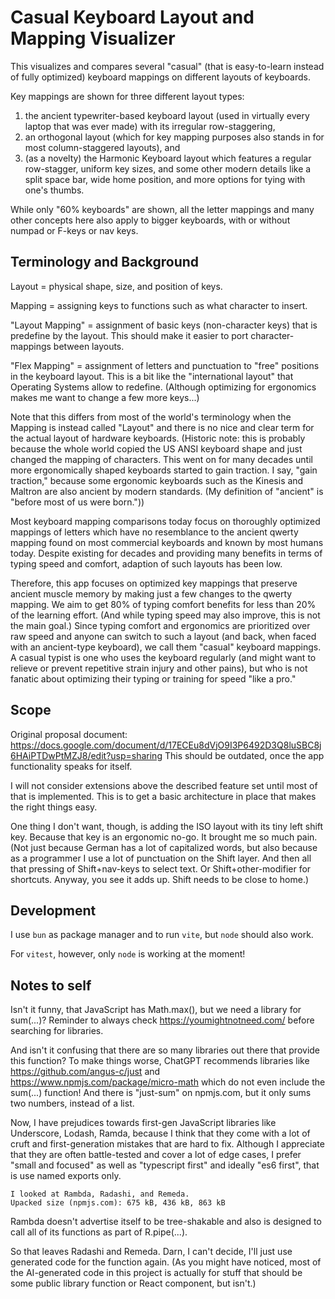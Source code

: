 # Casual Keyboard Layout and Mapping Visualizer

This visualizes and compares several "casual" (that is easy-to-learn instead of fully optimized) keyboard mappings on different layouts of keyboards.

Key mappings are shown for three different layout types:
 1. the ancient typewriter-based keyboard layout (used in virtually every laptop that was ever made) with its irregular row-staggering, 
 2. an orthogonal layout (which for key mapping purposes also stands in for most column-staggered layouts), and 
 3. (as a novelty) the Harmonic Keyboard layout which features a regular row-stagger, uniform key sizes, 
    and some other modern details like a split space bar, wide home position, and more options for tying with one's thumbs. 

While only "60% keyboards" are shown, all the letter mappings and many other concepts here also apply to bigger keyboards, with or without numpad or F-keys or nav keys.


## Terminology and Background 

Layout = physical shape, size, and position of keys.

Mapping = assigning keys to functions such as what character to insert.

"Layout Mapping" = assignment of basic keys (non-character keys) that is predefine by the layout. 
This should make it easier to port character-mappings between layouts. 

"Flex Mapping" = assignment of letters and punctuation to "free" positions in the keyboard layout. 
This is a bit like the "international layout" that Operating Systems allow to redefine.
(Although optimizing for ergonomics makes me want to change a few more keys...)

Note that this differs from most of the world's terminology when the Mapping is instead called "Layout" and there is no nice and clear term for the actual layout of hardware keyboards. 
(Historic note: this is probably because the whole world copied the US ANSI keyboard shape and just changed the mapping of characters. 
This went on for many decades until more ergonomically shaped keyboards started to gain traction. 
I say, "gain traction," because some ergonomic keyboards such as the Kinesis and Maltron are also ancient by modern standards.
(My definition of "ancient" is "before most of us were born."))

Most keyboard mapping comparisons today focus on thoroughly optimized mappings of letters which have no resemblance to 
the ancient qwerty mapping found on most commercial keyboards and known by most humans today.
Despite existing for decades and providing many benefits in terms of typing speed and comfort, adaption of such layouts has been low.

Therefore, this app focuses on optimized key mappings that preserve ancient muscle memory by making just a few changes to the qwerty mapping. 
We aim to get 80% of typing comfort benefits for less than 20% of the learning effort. 
(And while typing speed may also improve, this is not the main goal.)
Since typing comfort and ergonomics are prioritized over raw speed and anyone can switch to such a layout 
(and back, when faced with an ancient-type keyboard), we call them "casual" keyboard mappings.
A casual typist is one who uses the keyboard regularly (and might want to relieve or prevent repetitive strain injury and other pains), 
but who is not fanatic about optimizing their typing or training for speed "like a pro."

## Scope

Original proposal document: https://docs.google.com/document/d/17ECEu8dVjO9I3P6492D3Q8luSBC8j6HAiPTDwPtMZJ8/edit?usp=sharing 
This should be outdated, once the app functionality speaks for itself.

I will not consider extensions above the described feature set until most of that is implemented.
This is to get a basic architecture in place that makes the right things easy.

One thing I don't want, though, is adding the ISO layout with its tiny left shift key.
Because that key is an ergonomic no-go. It brought me so much pain. 
(Not just because German has a lot of capitalized words, but also because as a programmer I use 
a lot of punctuation on the Shift layer. 
And then all that pressing of Shift+nav-keys to select text.
Or Shift+other-modifier for shortcuts.
Anyway, you see it adds up. Shift needs to be close to home.)

## Development

I use `bun` as package manager and to run `vite`, but `node` should also work.

For `vitest`, however, only `node` is working at the moment!




## Notes to self

Isn't it funny, that JavaScript has Math.max(), but we need a library for sum(...)?
Reminder to always check https://youmightnotneed.com/ before searching for libraries.

And isn't it confusing that there are so many libraries out there that provide this function?
To make things worse, ChatGPT recommends libraries like https://github.com/angus-c/just and https://www.npmjs.com/package/micro-math
which do not even include the sum(...) function! 
And there is "just-sum" on npmjs.com, but it only sums two numbers, instead of a list. 

Now, I have prejudices towards first-gen JavaScript libraries like Underscore, Lodash, Ramda, 
because I think that they come with a lot of cruft and first-generation mistakes that are hard to fix.
Although I appreciate that they are often battle-tested and cover a lot of edge cases, I prefer "small and focused" as well as 
"typescript first" and ideally "es6 first", that is use named exports only.

    I looked at Rambda, Radashi, and Remeda.
    Upacked size (npmjs.com): 675 kB, 436 kB, 863 kB

Rambda doesn't advertise itself to be tree-shakable and also is designed to call all of its functions as part of R.pipe(...).

So that leaves Radashi and Remeda. Darn, I can't decide, I'll just use generated code for the function again. (As you might have noticed, most of the AI-generated code in this project is actually for stuff that should be some public library function or React component, but isn't.)


